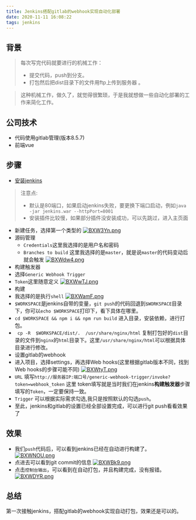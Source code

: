 ```yaml
---
title: Jenkins搭配gitlab的webhook实现自动化部署
date: 2020-11-11 16:08:22
tags: jenkins
---
```

## 背景
> 每次写完代码就要进行的机械工作：
> - 提交代码，push到分支。
> - 打包然后把dist目录下的文件用ftp上传到服务器 。  

> 这种机械工作，做久了，就觉得很繁琐，于是我就想做一些自动化部署的工作来简化工作。  

## 公司技术
- 代码使用gitlab管理(版本8.5.7)
- 前端vue 

## 步骤
- [安装jenkins](https://www.jenkins.io/zh/doc/book/installing/#war%E6%96%87%E4%BB%B6)
> 注意点: 
> - 默认是80端口，如果启动jenkins失败，要更换下端口启动，例如`java -jar jenkins.war --httpPort=8001`
> - 安装插件比较慢，如果部分插件没安装成功，可以先跳过，进入主页面
- 新建任务，选择第一个类型的
[![BXW3Yn.png](https://s1.ax1x.com/2020/11/11/BXW3Yn.png)](https://imgchr.com/i/BXW3Yn)
- 源码管理
  - `Credentials`这里我选择的是用户名和密码
  - `Branches to build` 这里我选择的是`master`，就是说`master`的代码变动后就会触发
[![BXWdw4.png](https://s1.ax1x.com/2020/11/11/BXWdw4.png)](https://imgchr.com/i/BXWdw4) 
- 构建触发器
 - 选择`Generic Webhook Trigger`
 - `Token`这里随意定义
 [![BXWwTJ.png](https://s1.ax1x.com/2020/11/11/BXWwTJ.png)](https://imgchr.com/i/BXWwTJ)
- 构建
 - 我选择的是执行`shell`
 [![BXWamF.png](https://s1.ax1x.com/2020/11/11/BXWamF.png)](https://imgchr.com/i/BXWamF)
 - `$WORKSPACE`是jenkins自带的变量，`git push`的代码回退到`$WORKSPACE`目录下，你可以`echo $WORKSPACE`打印下，看下具体在哪里。
 - `cd $WORKSPACE && npm i && npm run build` 进入目录，安装依赖，进行打包。
 - ` cp -R  $WORKSPACE/dist/.  /usr/share/nginx/html` 复制打包好的`dist`目录的文件到`nginx`的`html`目录下。这里`/usr/share/nginx/html`可以根据具体目录进行修改。
- 设置gitlab的webhook
 - 进入项目，选择settings，再选择Web hooks(这里根据gitlab版本不同，找到Web hooks的步骤可能不同)
 [![BXWtyT.png](https://s1.ax1x.com/2020/11/11/BXWtyT.png)](https://imgchr.com/i/BXWtyT)
 - `URL` 填写`http://服务器IP:端口号/generic-webhook-trigger/invoke?token=webhook_token` 这里 token填写就是当时我们在jenkins**构建触发器**步骤填写的`Token`，一定要保持一致。
 - `Trigger` 可以根据实际需求勾选,我只是按照默认的勾选`push`。
- 至此，jenkins和gitlab的设置已经全部设置完成，可以进行git push看看效果了 

## 效果
- 我们`push`代码后，可以看到jenkins已经在自动进行构建了。
[![BXWNOU.png](https://s1.ax1x.com/2020/11/11/BXWNOU.png)](https://imgchr.com/i/BXWNOU)
- 点进去可以看到git commit的信息
[![BXWBk9.png](https://s1.ax1x.com/2020/11/11/BXWBk9.png)](https://imgchr.com/i/BXWBk9)
- 点击`控制台输出`，可以看到在自动打包，并且构建完成，没有报错。 
[![BXWDYR.png](https://s1.ax1x.com/2020/11/11/BXWDYR.png)](https://imgchr.com/i/BXWDYR)

## 总结
第一次接触jenkins，搭配gitlab的webhook实现自动打包，效果还是可以的。
